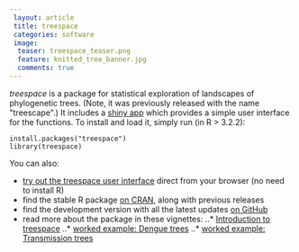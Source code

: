 ```yaml
---		
 layout: article
 title: treespace
 categories: software
 image:
  teaser: treespace_teaser.png
  feature: knitted_tree_banner.jpg
  comments: true
---		
```


*treespace* is a package for statistical exploration of landscapes of phylogenetic trees. 
(Note, it was previously released with the name "treescape".) 
It includes a <a href="http://shiny.imperial-stats-experimental.co.uk/users/mlkendal/treespace" target="_blank">shiny app</a> which provides a simple user interface for the functions. 
To install and load it, simply run (in R > 3.2.2):
```
install.packages("treespace")
library(treespace)
```
You can also:
* <a href="http://shiny.imperial-stats-experimental.co.uk/users/mlkendal/treespace" target="_blank">try out the treespace user interface</a> direct from your browser (no need to install R)
* find the stable R package <a href="https://cran.r-project.org/web/packages/treespace/index.html" target="_blank">on CRAN</a>, along with previous releases
* find the development version with all the latest updates <a href="https://github.com/thibautjombart/treespace" target="_blank">on GitHub</a>
* read more about the package in these vignettes:
..* <a href="https://cran.r-project.org/web/packages/treespace/vignettes/introduction.html" target="_blank">Introduction to treespace</a>
..* <a href="https://cran.r-project.org/web/packages/treespace/vignettes/DengueVignette.html" target="_blank">worked example: Dengue trees</a>
..* <a href="https://cran.r-project.org/web/packages/treespace/vignettes/TransmissionTreesVignette.html" target="_blank">worked example: Transmission trees</a>